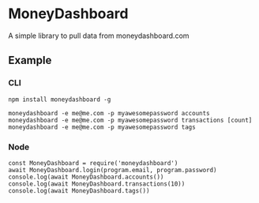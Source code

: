 # MoneyDashboard

A simple library to pull data from moneydashboard.com

## Example
### CLI
```
npm install moneydashboard -g
```
```
moneydashboard -e me@me.com -p myawesomepassword accounts
moneydashboard -e me@me.com -p myawesomepassword transactions [count]
moneydashboard -e me@me.com -p myawesomepassword tags
```

### Node

```
const MoneyDashboard = require('moneydashboard')
await MoneyDashboard.login(program.email, program.password)
console.log(await MoneyDashboard.accounts())
console.log(await MoneyDashboard.transactions(10))
console.log(await MoneyDashboard.tags())
```